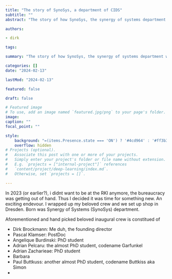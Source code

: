 ```yaml
---
title: "The story of SynoSys, a department of CIDS"
subtitle: ""
abstract: "The story of how SynoSys, the synergy of systems department was born."

authors: 

- dirk

tags:

summary: "The story of how SynoSys, the synergy of systems department was born"

categories: []
date: "2024-02-13"

lastMod: "2024-02-13"

featured: false

draft: false

# Featured image
# To use, add an image named `featured.jpg/png` to your page's folder.
image:
caption: ""
focal_point: ""

style:
    background: "=(items.Presence.state === 'ON') ? '#4cd964' : '#ff3b30'"
    overflow: hidden
# Projects (optional).
#   Associate this post with one or more of your projects.
#   Simply enter your project's folder or file name without extension.
#   E.g. `projects = ["internal-project"]` references
#   `content/project/deep-learning/index.md`.
#   Otherwise, set `projects = []`.

---
```

In 2023 (or earlier?), i didnt want to be at the RKI anymore, the bureaucracy was getting out of hand. Thus I decided it was time for something new. An exciting endevour. I wrapped up my beloved crew and we set up shop in Dresden. Born was Synergy of Systems (SynoSys) department.

Aforementioned and hand picked beloved inaugural crew is constitued of
* Dirk Brockmann: Me duh, the founding director
* Pascal Klamser: PostDoc
* Angelique Burdinski: PhD student
* Adrian Pelcaru: the almost PhD student, codename Garfunkel
* Adrian Zacharieae: PhD student
* Barbara
* Paul  Buttkuss: another almost PhD student, codename Buttkiss aka Simon
*


